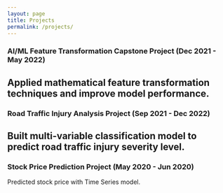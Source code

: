 ```yaml
---
layout: page
title: Projects
permalink: /projects/
---
```


### **AI/ML Feature Transformation Capstone Project (Dec 2021 - May 2022)**
Applied mathematical feature transformation techniques and improve model performance.
----

### **Road Traffic Injury Analysis Project (Sep 2021 - Dec 2022)**
Built multi-variable classification model to predict road traffic injury severity level.
----

### **Stock Price Prediction Project (May 2020 - Jun 2020)**
Predicted stock price with Time Series model.


[jekyll-organization]: https://github.com/jekyll
